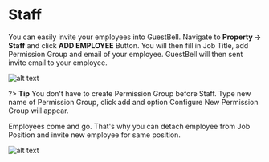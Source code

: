 # Staff
You can easily invite your employees into GuestBell. Navigate to **Property -> Staff** and click **ADD EMPLOYEE** Button. You will then fill in Job Title, add Permission Group and email of your employee.
GuestBell will then sent invite email to your employee.

![alt text](https://static.guestbell.com/img/docs/overview/staff.jpg)

?> **Tip** You don't have to create Permission Group before Staff. Type new name of Permission Group, click add and option Configure New Permission Group will appear.

Employees come and go. That's why you can detach employee from Job Position and invite new employee for same position.

![alt text](https://static.guestbell.com/img/docs/overview/staff1.jpg)

